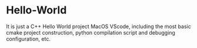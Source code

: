 # Hello-World
It is just a C++ Hello World project MacOS VScode, including the most basic cmake project construction, python compilation script and debugging configuration, etc.
